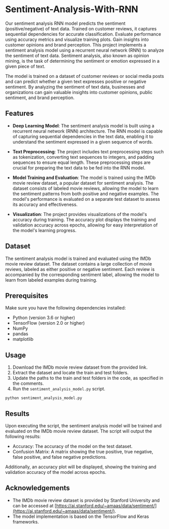 # Sentiment-Analysis-With-RNN
Our sentiment analysis RNN model predicts the sentiment (positive/negative) of text data. Trained on customer reviews, it captures sequential dependencies for accurate classification. Evaluate performance using accuracy metrics and visualize training plots. Gain insights into customer opinions and brand perception.
This project implements a sentiment analysis model using a recurrent neural network (RNN) to analyze the sentiment of text data. Sentiment analysis, also known as opinion mining, is the task of determining the sentiment or emotion expressed in a given piece of text.

The model is trained on a dataset of customer reviews or social media posts and can predict whether a given text expresses positive or negative sentiment. By analyzing the sentiment of text data, businesses and organizations can gain valuable insights into customer opinions, public sentiment, and brand perception.

## Features

- **Deep Learning Model**: The sentiment analysis model is built using a recurrent neural network (RNN) architecture. The RNN model is capable of capturing sequential dependencies in the text data, enabling it to understand the sentiment expressed in a given sequence of words.

- **Text Preprocessing**: The project includes text preprocessing steps such as tokenization, converting text sequences to integers, and padding sequences to ensure equal length. These preprocessing steps are crucial for preparing the text data to be fed into the RNN model.

- **Model Training and Evaluation**: The model is trained using the IMDb movie review dataset, a popular dataset for sentiment analysis. The dataset consists of labeled movie reviews, allowing the model to learn the sentiment patterns from both positive and negative examples. The model's performance is evaluated on a separate test dataset to assess its accuracy and effectiveness.

- **Visualization**: The project provides visualizations of the model's accuracy during training. The accuracy plot displays the training and validation accuracy across epochs, allowing for easy interpretation of the model's learning progress.

## Dataset

The sentiment analysis model is trained and evaluated using the IMDb movie review dataset. The dataset contains a large collection of movie reviews, labeled as either positive or negative sentiment. Each review is accompanied by the corresponding sentiment label, allowing the model to learn from labeled examples during training.

## Prerequisites

Make sure you have the following dependencies installed:

- Python (version 3.6 or higher)
- TensorFlow (version 2.0 or higher)
- NumPy
- pandas
- matplotlib

## Usage

1. Download the IMDb movie review dataset from the provided link.
2. Extract the dataset and locate the train and test folders.
3. Update the paths to the train and test folders in the code, as specified in the comments.
4. Run the `sentiment_analysis_model.py` script.

```shell
python sentiment_analysis_model.py
```

## Results

Upon executing the script, the sentiment analysis model will be trained and evaluated on the IMDb movie review dataset. The script will output the following results:

- Accuracy: The accuracy of the model on the test dataset.
- Confusion Matrix: A matrix showing the true positive, true negative, false positive, and false negative predictions.

Additionally, an accuracy plot will be displayed, showing the training and validation accuracy of the model across epochs.

## Acknowledgements

- The IMDb movie review dataset is provided by Stanford University and can be accessed at [https://ai.stanford.edu/~amaas/data/sentiment/](https://ai.stanford.edu/~amaas/data/sentiment/).
- The model implementation is based on the TensorFlow and Keras frameworks.
